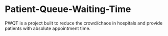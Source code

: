 # Patient-Queue-Waiting-Time
PWQT is a project built to reduce the crowd/chaos in hospitals and provide patients with absolute appointment time.
